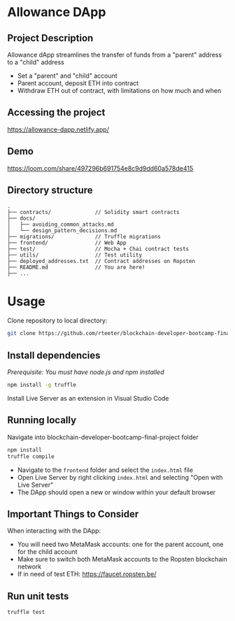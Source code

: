 # Allowance DApp

## Project Description
Allowance dApp streamlines the transfer of funds from a "parent" address to a "child" address
- Set a "parent" and "child" account
- Parent account, deposit ETH into contract
- Withdraw ETH out of contract, with limitations on how much and when

## Accessing the project
https://allowance-dapp.netlify.app/

## Demo
https://loom.com/share/497296b691754e8c9d9dd60a578de415

## Directory structure
```
.
├── contracts/              // Solidity smart contracts
├── docs/
│   ├── avoiding_common_attacks.md
│   └── design_pattern_decisions.md
├── migrations/             // Truffle migrations
├── frontend/               // Web App
├── test/                   // Mocha + Chai contract tests
├── utils/                  // Test utility
├── deployed_addresses.txt  // Contract addresses on Ropsten
├── README.md               // You are here!
├── ...
```

# Usage
Clone repository to local directory:
```sh
git clone https://github.com/rteeter/blockchain-developer-bootcamp-final-project.git
```

## Install dependencies
*Prerequisite: You must have node.js and npm installed*
```sh
npm install -g truffle
```
Install Live Server as an extension in Visual Studio Code

## Running locally
Navigate into blockchain-developer-bootcamp-final-project folder
```sh
npm install
truffle compile
```
- Navigate to the `frontend` folder and select the `index.html` file
- Open Live Server by right clicking `index.html` and selecting "Open with Live Server"
- The DApp should open a new or window within your default browser

## Important Things to Consider
When interacting with the DApp:
- You will need two MetaMask accounts: one for the parent account, one for the child account
- Make sure to switch both MetaMask accounts to the Ropsten blockchain network
- If in need of test ETH: https://faucet.ropsten.be/

## Run unit tests
```sh
truffle test
```
